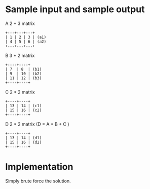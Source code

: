 # Sample input and sample output

A 2 \* 3 matrix

```
+---+---+---+
| 1 | 2 | 3 | (a1)
| 4 | 5 | 6 | (a2)
+---+---+---+
```

B 3 \* 2 matrix

```
+----+----+
| 7  | 8  | (b1)
| 9  | 10 | (b2)
| 11 | 12 | (b3)
+----+----+
```

C 2 \* 2 matrix

```
+----+----+
| 13 | 14 | (c1)
| 15 | 16 | (c2)
+----+----+
```

D 2 \* 2 matrix (D = A \* B + C )

```
+----+----+
| 13 | 14 | (d1)
| 15 | 16 | (d2)
+----+----+
```

# Implementation

Simply brute force the solution.

